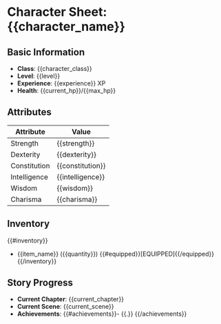 # Character Sheet: {{character_name}}

## Basic Information
- **Class**: {{character_class}}
- **Level**: {{level}}
- **Experience**: {{experience}} XP
- **Health**: {{current_hp}}/{{max_hp}}

## Attributes
| Attribute | Value |
|-----------|-------|
| Strength | {{strength}} |
| Dexterity | {{dexterity}} |
| Constitution | {{constitution}} |
| Intelligence | {{intelligence}} |
| Wisdom | {{wisdom}} |
| Charisma | {{charisma}} |

## Inventory
{{#inventory}}
- {{item_name}} ({{quantity}}) {{#equipped}}[EQUIPPED]{{/equipped}}
{{/inventory}}

## Story Progress
- **Current Chapter**: {{current_chapter}}
- **Current Scene**: {{current_scene}}
- **Achievements**: {{#achievements}}- {{.}} {{/achievements}}